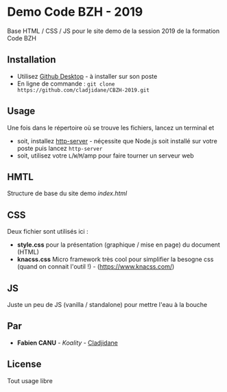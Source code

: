 # Demo Code BZH - 2019

Base HTML / CSS / JS pour le site demo de la session 2019 de la formation Code BZH

## Installation

* Utilisez [Github Desktop](https://desktop.github.com/) - à installer sur son poste
* En ligne de commande : ```git clone https://github.com/cladjidane/CBZH-2019.git```

## Usage

Une fois dans le répertoire où se trouve les fichiers, lancez un terminal et 

* soit, installez [http-server](https://www.npmjs.com/package/http-server) - néçessite que Node.js soit installé sur votre poste puis lancez  ``` http-server ```
* soit, utilisez votre ```L```/```W```/```M```/amp pour faire tourner un serveur web 

## HMTL

Structure de base du site demo *index.html*

## CSS

Deux fichier sont utilisés ici :

* **style.css** pour la présentation (graphique / mise en page) du document (HTML)
* **knacss.css** Micro framework très cool pour simplifier la besogne css (quand on connait l'outil !) - (https://www.knacss.com/)

## JS

Juste un peu de JS (vanilla / standalone) pour mettre l'eau à la bouche 

## Par

* **Fabien CANU** - *Koality* - [Cladjidane](https://github.com/cladjidane)

## License

Tout usage libre

